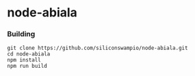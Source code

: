 # node-abiala

### Building

```shell script
git clone https://github.com/siliconswampio/node-abiala.git
cd node-abiala
npm install
npm run build
```
